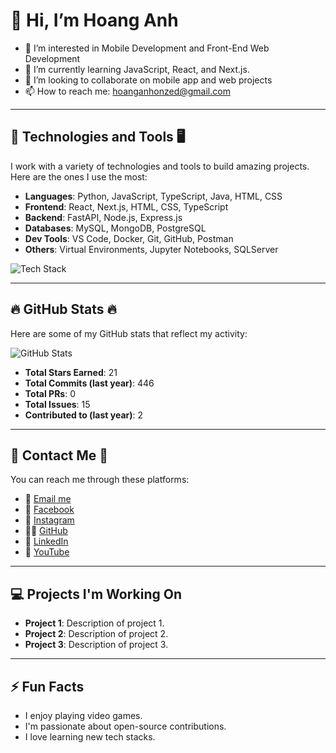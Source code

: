 # 👋 Hi, I’m Hoang Anh

- 👀 I’m interested in Mobile Development and Front-End Web Development
- 🌱 I’m currently learning JavaScript, React, and Next.js.
- 💞️ I’m looking to collaborate on mobile app and web projects  
- 📫 How to reach me: [hoanganhonzed@gmail.com](mailto:hoanganhonzed@gmail.com)

---

## 📘 Technologies and Tools 🖥 

I work with a variety of technologies and tools to build amazing projects. Here are the ones I use the most:

- **Languages**: Python, JavaScript, TypeScript, Java, HTML, CSS
- **Frontend**: React, Next.js, HTML, CSS, TypeScript
- **Backend**: FastAPI, Node.js, Express.js
- **Databases**: MySQL, MongoDB, PostgreSQL
- **Dev Tools**: VS Code, Docker, Git, GitHub, Postman
- **Others**: Virtual Environments, Jupyter Notebooks, SQLServer

![Tech Stack](https://techstack-image-url-here) <!-- Replace with a tech stack image -->

---

## 🔥 GitHub Stats 🔥

Here are some of my GitHub stats that reflect my activity:

![GitHub Stats](https://github-readme-stats.vercel.app/api?username=nhoxlovew&show_icons=true&hide_title=true&count_private=true&theme=radical)

- **Total Stars Earned**: 21
- **Total Commits (last year)**: 446
- **Total PRs**: 0
- **Total Issues**: 15
- **Contributed to (last year)**: 2

---

## 🔔 Contact Me 🔔

You can reach me through these platforms:

- 📧 [Email me](mailto:hoanganhonzed@gmail.com)
- 📱 [Facebook](https://facebook.com/your-profile)
- 📸 [Instagram](https://instagram.com/your-profile)
- 🧑‍💻 [GitHub](https://github.com/nhoxlovew)
- 💼 [LinkedIn](https://linkedin.com/in/your-profile)
- 🎥 [YouTube](https://youtube.com/c/your-channel)

---

## 💻 Projects I'm Working On

- **Project 1**: Description of project 1.
- **Project 2**: Description of project 2.
- **Project 3**: Description of project 3.

---

## ⚡ Fun Facts

- I enjoy playing video games.
- I'm passionate about open-source contributions.
- I love learning new tech stacks.
